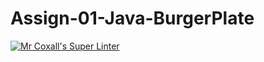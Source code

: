 # Assign-01-Java-BurgerPlate

[![Mr Coxall's Super Linter](https://github.com/ICS4U-Programming-KevinC/Assign-01-Java-BurgerPlate/workflows/Mr%20Coxall's%20Super%20Linter/badge.svg)](https://github.com/ICS4U-Programming-KevinC/Assign-01-Java-BurgerPlate/actions/)